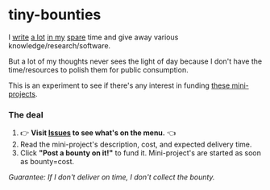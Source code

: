 # tiny-bounties

I [write](https://blog.okturtles.com) [a lot](https://fixingtao.com) [in my](https://gist.github.com/taoeffect) [spare](https://www.taoeffect.com/blog/) time and give away various knowledge/research/software.

But a lot of my thoughts never sees the light of day because I don't have the time/resources to polish them for public consumption.

This is an experiment to see if there's any interest in funding [these mini-projects](https://github.com/taoeffect/tiny-bounties/issues).

### The deal

1. :point_right: **Visit [Issues](https://github.com/taoeffect/tiny-bounties/issues) to see what's on the menu.** :point_left:
2. Read the mini-project's description, cost, and expected delivery time.
3. Click **"Post a bounty on it!"** to fund it. Mini-project's are started as soon as bounty=cost.

*Guarantee: If I don't deliver on time, I don't collect the bounty.*
